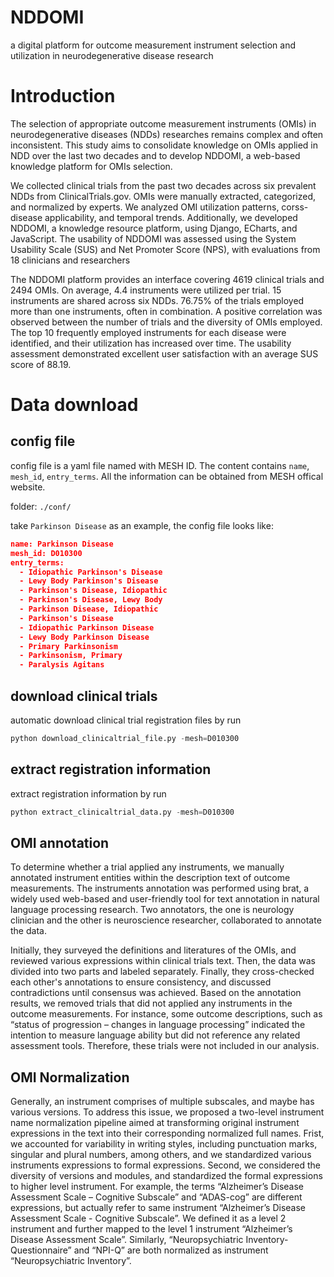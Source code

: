 # NDDOMI
a digital platform for outcome measurement instrument selection and utilization in neurodegenerative disease research


# Introduction

The selection of appropriate outcome measurement instruments (OMIs) in neurodegenerative diseases (NDDs) researches remains complex and often inconsistent. This study aims to consolidate knowledge on OMIs applied in NDD over the last two decades and to develop NDDOMI, a web-based knowledge platform for OMIs selection.

We collected clinical trials from the past two decades across six prevalent NDDs from ClinicalTrials.gov. OMIs were manually extracted, categorized, and normalized by experts. We analyzed OMI utilization patterns, corss-disease applicability, and temporal trends. Additionally, we developed NDDOMI, a knowledge resource platform, using Django, ECharts, and JavaScript. The usability of NDDOMI was assessed using the System Usability Scale (SUS) and Net Promoter Score (NPS), with evaluations from 18 clinicians and researchers

The NDDOMI platform provides an interface covering 4619 clinical trials and 2494 OMIs. On average, 4.4 instruments were utilized per trial. 15 instruments are shared across six NDDs. 76.75% of the trials employed more than one instruments, often in combination. A positive correlation was observed between the number of trials and the diversity of OMIs employed. The top 10 frequently employed instruments for each disease were identified, and their utilization has increased over time. The usability assessment demonstrated excellent user satisfaction with an average SUS score of 88.19.

# Data download

## config file
config file is a yaml file named with MESH ID. The content contains `name`, `mesh_id`, `entry_terms`. All the information can be obtained from MESH offical website.

folder: `./conf/`

take `Parkinson Disease` as an example, the config file looks like:

```json
name: Parkinson Disease
mesh_id: D010300
entry_terms:
  - Idiopathic Parkinson's Disease
  - Lewy Body Parkinson's Disease
  - Parkinson's Disease, Idiopathic
  - Parkinson's Disease, Lewy Body
  - Parkinson Disease, Idiopathic
  - Parkinson's Disease
  - Idiopathic Parkinson Disease
  - Lewy Body Parkinson Disease
  - Primary Parkinsonism
  - Parkinsonism, Primary
  - Paralysis Agitans
```

## download clinical trials

automatic download clinical trial registration files by run

```python
python download_clinicaltrial_file.py -mesh=D010300
```

## extract registration information
extract registration information by run

```python
python extract_clinicaltrial_data.py -mesh=D010300
```

## OMI annotation

To determine whether a trial applied any instruments, we manually annotated instrument entities within the description text of outcome measurements. The instruments annotation was performed using brat, a widely used web-based and user-friendly tool for text annotation in natural language processing research. Two annotators, the one is neurology clinician and the other is neuroscience researcher, collaborated to annotate the data.

Initially, they surveyed the definitions and literatures of the OMIs, and reviewed various expressions within clinical trials text. Then, the data was divided into two parts and labeled separately. Finally, they cross-checked each other's annotations to ensure consistency, and discussed contradictions until consensus was achieved. Based on the annotation results, we removed trials that did not applied any instruments in the outcome measurements. For instance, some outcome descriptions, such as “status of progression – changes in language processing” indicated the intention to measure language ability but did not reference any related assessment tools. Therefore, these trials were not included in our analysis.


## OMI Normalization

Generally, an instrument comprises of multiple subscales, and maybe has various versions. To address this issue, we proposed a two-level instrument name normalization pipeline aimed at transforming original instrument expressions in the text into their corresponding normalized full names. Frist, we accounted for variability in writing styles, including punctuation marks, singular and plural numbers, among others, and we standardized various instruments expressions to formal expressions. Second, we considered the diversity of versions and modules, and standardized the formal expressions to higher level instrument. For example, the terms “Alzheimer’s Disease Assessment Scale – Cognitive Subscale” and “ADAS-cog” are different expressions, but actually refer to same instrument “Alzheimer’s Disease Assessment Scale - Cognitive Subscale”. We defined it as a level 2 instrument and further mapped to the level 1 instrument “Alzheimer’s Disease Assessment Scale”. Similarly, “Neuropsychiatric Inventory-Questionnaire” and “NPI-Q” are both normalized as instrument “Neuropsychiatric Inventory”.


